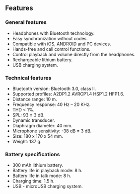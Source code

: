 ## Features

### General features

- Headphones with Bluetooth technology.
- Easy synchronization without codes.
- Compatible with iOS, ANDROID and PC devices.
- Hands-free and call control functions.
- Control playback and volume directly from the headphones.
- Rechargeable lithium battery.
- USB charging system.

### Technical features

- Bluetooth version: Bluetooth 3.0, class II.
- Supported profiles: A2DP1.2 AVRCP1.4 HSP1.2 HFP1.6.
- Distance range: 10 m.
- Frequency response: 40 Hz – 20 KHz.
- THD < 1%.
- SPL: 93 ± 3 dB.
- Dynamic transducer.
- Diaphragm diameter: 40 mm.
- Microphone sensitivity: -38 dB ± 3 dB.
- Size: 180 x 170 x 54 mm.
- Weight: 137 g.


### Battery specifications 

- 300 mAh lithium battery.
- Battery life in playback mode: 8 h.
- Battery life in talk mode: 8 h.
- Charging time: 1.5 h.
- USB - microUSB charging system.
